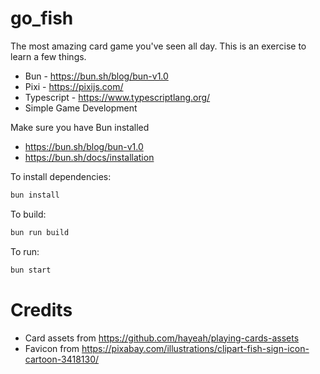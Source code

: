 # go_fish

The most amazing card game you've seen all day.
This is an exercise to learn a few things. 

* Bun - https://bun.sh/blog/bun-v1.0
* Pixi - https://pixijs.com/
* Typescript - https://www.typescriptlang.org/
* Simple Game Development


Make sure you have Bun installed
- https://bun.sh/blog/bun-v1.0
- https://bun.sh/docs/installation

To install dependencies:
```bash
bun install
```

To build:

```bash
bun run build
```

To run:

```bash
bun start
```

# Credits
* Card assets from https://github.com/hayeah/playing-cards-assets
* Favicon from https://pixabay.com/illustrations/clipart-fish-sign-icon-cartoon-3418130/
